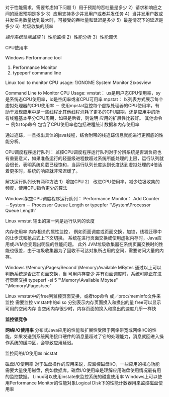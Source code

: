 对于性能需求，需要考虑如下问题
1）用于预期的吞吐量是多少
2）请求和响应之间的延迟预期是多少
3）应用支持多少并发用户或者并发任务
4）当并发用户数或并发任务数量达到最大时，可接受的吞吐量和延迟是多少
5）最差情况下的延迟是多少
6）垃圾收集的频率

*操作系统性能监控*
1）性能监控
2）性能分析
3）性能调优

CPU使用率

Windows Performance tool
1) Performance Monitor
2) typeperf command line

Linux tool to monitor CPU usage:
1)GNOME System Monitor
2)xosview

Command Line to Monitor CPU Usage:
vmstat：
us是用户态CPU使用率，sy是系统态CPU使用率，id是空闲率或者CPU可用率 
mpstat：
以列表方式展示每个虚拟处理器的CPU使用率 － 使用mpstat监控每个虚拟处理器的CPU使用率，有助于发现应用中是一些线程比其他线程消耗了更多的CPU周期，还是应用中的所有线程基本平分CPU周期，如果是后者，则说明 应用的扩展性比较好。
其他命令－ 例如 top命令 包含了CPU使用率也包括进程统计数据和内存使用率

通过追踪，一旦找出具体的java线程，结合附带的栈追踪信息就能进行更彻底的性能分析。

CPU调度程序运行队列：
监控CPU调度程序运行队列对于分辨系统是否满负荷也有重要意义，如果准备运行的轻量级进程数超过系统所能处理的上限，运行队列就会很长，表明系统负载已经饱和，当运行队列长度达到长度达到虚拟处理的4倍活着更多时，系统的响应就非常迟缓了。

解决运行队列长有两种方法
1）增加CPU
2） 改进CPU使用率，减少垃圾收集的频度，使用CPU指令更少的算法

Windows架空CPU调度程序运行队列：
Performance Monitor： Add Counter－System － Processor Queue Length
or typepfer “\System\Processor Queue Length”

Linux 
vmstat 输出的第一列是运行队列的长度

内存使用率
内存相关的属性监控， 例如页面调度或页面交换，加锁，线程迁移中的让步式和抢占式上下文切换。
系统在进行页面交换或使用虚拟内存时，Java应用或JVM会变现出明显的性能问题。 此外 JVM垃圾收集器在系统页面交换时的性能也很差，由于垃圾收集器为了回收不可达对象所占用的空间，需要访问大量的内存。

Windows
\Memory\Pages/Second
\Memory\Available MBytes 
通过以上可以判断系统是否正在页面交换，当 可用内存变少 并有页面调度时，系统可能正在进行页面交换
typeperf -si 5 "\Memory\Available Mbytes" "\Memory\Pages/sec"

Linux
vmstat中的free列监控页面交换，或者top命令  或／proc/meminfo文件来监控  需要监控 vmstat中的si so 分别表示内存页面换入和换出的量 free可以显示可用的空闲内存 当空闲内存很少时，内存页面的换入和换出的速度几乎一样快

**监控锁竞争**

**网络I/O使用率**
分布式Java应用的性能和扩展性受限于网络带宽或网络I/O的性能，如果发送到系统网络接口硬件的消息量超过了它的处理能力，消息就回进入操作系统的缓冲区，会导致应用延迟。

监控网络I/O使用率
nicstat

磁盘I/O使用率
对于磁盘操作的应用来说，应监控磁盘I/O，一些应用的核心功能需要大量使用磁盘，例如数据库。磁盘I/O使用率是理解应用磁盘使用情况最有用的监控数据。
Linux可以使用instate来监控系统的磁盘使用率
Windows上可以使用Performance Monitor的性能对象Logical Disk下的性能计数器用来监控磁盘使用率
